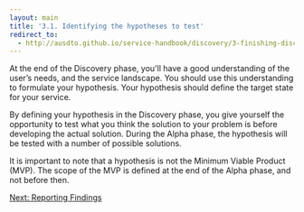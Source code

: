 ```yaml
---
layout: main
title: '3.1. Identifying the hypotheses to test'
redirect_to:
  - http://ausdto.github.io/service-handbook/discovery/3-finishing-discovery/3-1-identifying-hypotheses.html
---
```


At the end of the Discovery phase, you'll have a good understanding of the user’s needs, and the service landscape.  You should use this understanding to formulate your hypothesis.  Your hypothesis should define the target state for your service.

By defining your hypothesis in the Discovery phase, you give yourself the opportunity to test what you think the solution to your problem is before developing the actual solution. During the Alpha phase, the hypothesis will be tested with a number of possible solutions.  

It is important to note that a hypothesis is not the Minimum Viable Product (MVP).  The scope of the MVP is defined at the end of the Alpha phase, and not before then.  

[Next: Reporting Findings](3-2-reporting-findings.html)

